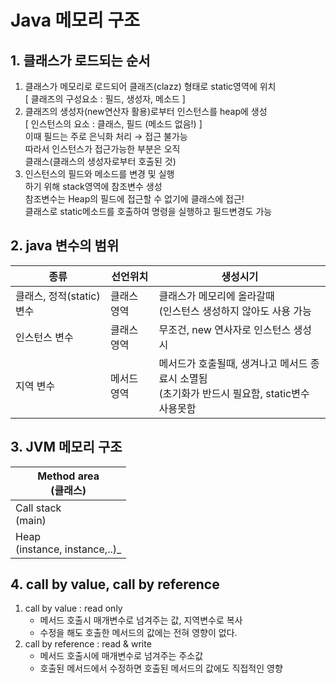 # Java 메모리 구조

## 1. 클래스가 로드되는 순서
   1) 클래스가 메모리로 로드되어 클래즈(clazz)
       형태로 static영역에 위치<br>
       [ 클래즈의 구성요소 : 필드, 생성자, 메소드 ]
   2) 클래즈의 생성자(new연산자 활용)로부터
      인스턴스를 heap에 생성<br>
      [ 인스턴스의 요소 : 클래스, 필드 (메소드 없음!) ] <br>
         이때 필드는 주로 은닉화 처리 → 접근 불가능<br>
         따라서 인스턴스가 접근가능한 부분은 오직<br>
         클래스(클래스의 생성자로부터 호출된 것)<br>
   3) 인스턴스의 필드와 메소드를 변경 및 실행<br>
      하기 위해 stack영역에 참조변수 생성<br>
      참조변수는 Heap의 필드에 접근할 수 없기에 클래스에 접근!<br>
      클래스로 static메소드를 호출하여 명령을 실행하고 필드변경도 가능<br>

## 2. java 변수의 범위
| 종류                | 선언위치   | 생성시기                                                         |
|-------------------|--------|--------------------------------------------------------------|
| 클래스, 정적(static)변수 | 클래스 영역 | 클래스가 메모리에 올라갈때<br/>(인스턴스 생성하지 않아도 사용 가능                      |
| 인스턴스 변수           | 클래스 영역 | 무조건, new 연사자로 인스턴스 생성시                                       |
| 지역 변수             | 메서드 영역 | 메서드가 호출될때, 생겨나고 메서드 종료시 소멸됨<br/>(초기화가 반드시 필요함, static변수 사용못함 |

## 3. JVM 메모리 구조

| Method area<br/>(클래스)             |
|-----------------------------------|
| Call stack<br/>(main)             |
| Heap<br/>(instance, instance,..)_ |

## 4. call by value, call by reference
   1) call by value : read only
      - 메서드 호출시 매개변수로 넘겨주는 값, 지역변수로 복사
      - 수정을 해도 호출한 메서드의 값에는 전혀 영향이 없다.
   2) call by reference : read & write
      - 메서드 호출시에 매개변수로 넘겨주는 주소값
      - 호출된 메서드에서 수정하면 호출된 메서드의 값에도 직접적인 영향
   

